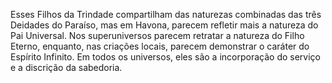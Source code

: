 ﻿Esses Filhos da Trindade compartilham das naturezas combinadas das três Deidades do Paraíso, mas em Havona, parecem refletir mais a natureza do Pai Universal. Nos superuniversos parecem retratar a natureza do Filho Eterno, enquanto, nas criações locais, parecem demonstrar o caráter do Espírito Infinito. Em todos os universos, eles são a incorporação do serviço e a discrição da sabedoria.
